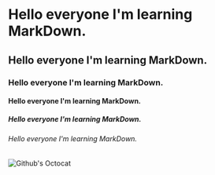 # Hello everyone I'm learning MarkDown.
## Hello everyone I'm learning MarkDown.
### Hello everyone I'm learning MarkDown.
#### Hello everyone I'm learning MarkDown.
##### Hello everyone I'm learning MarkDown.
###### Hello everyone I'm learning MarkDown.

![Github's Octocat](https://external-content.duckduckgo.com/iu/?u=https%3A%2F%2Fpluspng.com%2Fimg-png%2Fgithub-octocat-logo-png-octodex-api-octodex-json-at-master-cocoaheads-miami-octodex-api-github-896.png&f=1&nofb=1)
